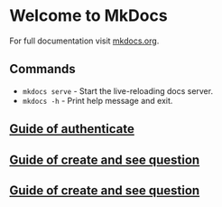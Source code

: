 # Welcome to MkDocs

For full documentation visit [mkdocs.org](https://www.mkdocs.org).

## Commands

* `mkdocs serve` - Start the live-reloading docs server.
* `mkdocs -h` - Print help message and exit.

## [Guide of authenticate](auth.md)
## [Guide of create and see question](question/management.md)
## [Guide of create and see question](category.md)